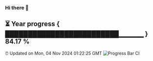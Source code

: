 ### Hi there 👋
⏳ Year progress { █████████████████████████▁▁▁▁▁ } 84.17 %
---
⏰ Updated on Mon, 04 Nov 2024 01:22:25 GMT
![Progress Bar CI](https://github.com/liununu/liununu/workflows/Progress%20Bar%20CI/badge.svg)
